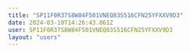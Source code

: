 ```yaml
---
title: "SP11F0R37S8W84F501VNEQ83S516CFN25YFXXV9D3"
date: 2024-03-10T14:26:43.861Z
user: SP11F0R37S8W84F501VNEQ83S516CFN25YFXXV9D3
layout: "users"
---
```

    